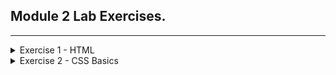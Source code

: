 ## Module 2 Lab Exercises.

---
<details>
  <summary>Exercise 1 - HTML</summary>
  <ul>
    <!-- SECTION I -->
    <details>
      <summary>Template and Live Server</summary>
      <ul>
        <li>
          Open the src folder in VS code and take a look at the template HTML files.
        </li>
        <li>
          With index.html opened, start the Live Server extension by clicking the Go Live button in the bottom
          right-hand corner of VS Code.
        </li>
        <li>
          This should open <code>http://127.0.0.1:5500/index.html</code> in your browser.
          <ol>
            <li>
              Change the above URL to load the form.html page, and then click the Home link to go back to index.
            </li>
          </ol>
        </li>
      </ul>
      <img alt="Exercise 1 - Template and Live Server" src="/Lab Screenshots/Exercise1/Exercise1-1.gif">
    </details>
    <!-- SECTION II -->
    <details>
      <summary>HTML Elements - Metadata</summary>
      <ul>
        <li>
          Add a title using the HTML title tag.
        </li>
        <li>
          Add metatags using HTML
          <meta> tags for the following 5 items:
          <ul>
            <li>charset</li>
            <li>description</li>
            <li>keywords</li>
            <li>author</li>
            <li>viewport</li>
          </ul>
        </li>
      </ul>
      <img alt="Exercise 1 - HTML Elements - Metadata" src="/Lab Screenshots/Exercise1/Exercise1-2.png">
    </details>
    <!-- SECTION III -->
    <details>
      <summary>HTML Elements- div, span, p, pre, ul, li, ol, article</summary>
      <ul>
        <li>
          Add 3 divs next to each other at the beginning of the body section and put some distinctive content into
          each of the divs.
        </li>
        <li>
          Below the divs, add 3 spans next to each other and put some distinctive content into each span. Observe the
          difference between block and inline elements in the browser.
        </li>
        <li>
          Below, add p and pre tags into your HTML body using the below contents:
          <pre>
&lt;p&gt;
  p represents paragraph without preserving spacing
&lt;/p&gt;
&lt;pre&gt;
  Text in a pre element
  is displayed in a fixed-width
  font, and it preserves
  both spaces and
  line breaks
&lt;/pre&gt;
          </pre>
        </li>
        <li>
          Add an unordered list of 4 items to your page using ul and li tags.
        </li>
        <li>
          Add an ordered list of 3 items to your page using ol and li tags.
        </li>
        <li>
          Add a nested list of 2 items inside the last item of either the unordered or ordered list above.
        </li>
        <li>
          Wrap all the elements you've created so far with an article tag.
        </li>
        <li>
          Add a page headline - add an h1 tag above your article with any content, e.g. "My HTML learning journey".
        </li>
        <li>
          Add an article headline - add an h2 tag within the article tag with any content, e.g.
          "Learning elements - div, span, p, pre, ul, li, ol, article". Consider the difference between the page headline and article headline.
        </li>
      </ul>
      <img alt="Exercise 1 - HTML Elements - div, span, p, pre, ul, li, ol, article - 1" src="/Lab Screenshots/Exercise1/Exercise1-3-1,2,3,4,5,6,7,8,9-1.png">
      <img alt="Exercise 1 - HTML Elements - div, span, p, pre, ul, li, ol, article - 2" src="/Lab Screenshots/Exercise1/Exercise1-3-1,2,3,4,5,6,7,8,9-2.png">
    </details>
    <!-- SECTION IV -->
    <details>
      <summary>HTML elements - Tables - table, thead, tbody, tr, td, th</summary>
      <ul>
        <li>
          Start by adding another article below the first one, with a unique h2 tag inside this newly created article.
        </li>
        <li>
          Below, add p and pre tags into your HTML body using the below contents:
          <pre>
&lt;table&gt;
  &lt;thead&gt;
  &lt;tr&gt;
      &lt;th&gt;First header&lt;/th&gt;
      &lt;th&gt;Second header&lt;/th&gt;
  &lt;/tr&gt;
  &lt;/theah&gt;
  &lt;tbody&gt;
      &lt;tr&gt;
          &lt;td&gt;First cell - first row&lt;td&gt;
          &lt;td&gt;Second cell - first row&lt;td&gt;
      &lt;tr&gt;
  &lt;/tbody&gt;
&lt;/table&gt;
          </pre>
        </li>
        <li>
          Create another row by copying a tr tag, together with its children, below the first row.
        </li>
        <li>
          4.	By default, tables don't have any styles. Add basic styling by copying the code below to the head section of the page:
          <pre>
&lt;style&gt;
table, th, td {
  border: 1px solid black;
}
&lt;/style&gt;
          </pre>
        </li>
        <li>
          Add a third cell inside one of the rows. Observe how the table lost its shape.
        </li>
        <li>
          Each table row needs to account for the same amount of columns, and violating this rule will cause your table to lose shape. Fix the table by adding the missing td tag on the other row/s.
        </li>
        <li>
          Now the header is missing for the third column. Fix this by adding a colspan attribute to the first th tag to make it span two columns.
        </li>
        <li>
          Add a third row with 2 columns to the table and add a rowspan="2" attribute to one of the td tags on the second row, then observe what happens.
        </li>
      </ul>
      <img alt="Exercise 1 - tables - table, thead, tbody, tr, td, th - 1" src="/Lab Screenshots/Exercise1/Exercise1-4-1,2,3,4,5,6,7,8-1.png">
      <img alt="Exercise 1 - tables - table, thead, tbody, tr, td, th - 2" src="/Lab Screenshots/Exercise1/Exercise1-4-1,2,3,4,5,6,7,8-2.png">
    </details>
    <!-- SECTION V -->
    <details>
      <summary>HTML Elements - img, video, audio</summary>
      <ul>
        <li>
          Start by adding another article below the second one, with a unique h2 tag inside this newly created article.
        </li>
        <li>
          Add an image to your website using the code below. Add a value for the alt attribute, and experiment with using one, then both of the width and height attributes to change the size of the image.
          <pre>
&lt;img src="https://picsum.photos/400/400" alt="" /&gt;
          </pre>
        </li>
        <li>
          Add a second image using the html_lab_image.jpg file from the assets folder. Give it an alt attribute and make it appear the same size as the first image.
        </li>
        <li>
          Add a video using the example code below:
          <pre>
&lt;video controls width="250"&gt;
&lt;source src="/assets/flower.webm" type="video/webm"&gt;
Sorry, your browser doesn't support embedded videos.
&lt;/video&gt;
          </pre>
        </li>
        <li>
          Add an audio element using the example code below, then add a caption to it using figure and figcaption:
          <pre>
&lt;audio controls src="/assets/t-rex-roar.mp3"&gt;
Your browser does not support the &lt;code&gt;audio&lt;/code&gt; element.
&lt;/audio&gt;
          </pre>
        </li>
        <li>
          Try removing the controls attribute and adding autoplay attribute to both audio and video tags. Observe the changes.
        </li>
      </ul>
      <img alt="Exercise 1 - HTML Elements - img, video, audio - 1" src="/Lab Screenshots/Exercise1/Exercise1-5-1,2,3,4,5,6-1.png">
      <img alt="Exercise 1 - HTML Elements - img, video, audio - 2" src="/Lab Screenshots/Exercise1/Exercise1-5-1,2,3,4,5,6-2.png">
    </details>
    <!-- SECTION VI -->
    <details>
      <summary>HTML Elements - Forms - form, input, label, select, option, button</summary>
      <ul>
        <li>
          Add a form using a &lt;form&gt; tag like this:
          <pre>
&lt;form method="POST" action="http://127.0.0.1:5500/form.html"&gt;
&lt;/form&gt;
          </pre>
        </li>
        <li>
          Inside the form, add 2 text inputs - one for inputting first name and the second one for inputting last name.
          <ol>
            <li>
              Remember to add a label for each input. 
            </li>
            <li>
              Wrap each input, together with its label, in a div to stack the inputs one below another. 
            </li>
          </ol>
        </li>
        <li>
          Add 3 radio buttons using &lt;input type="radio" ...&gt;, allowing the user to select their favourite coding language.
          <ol>
            <li>
              Remember to label the inputs and add name and value attributes. 
            </li>
            <li>
              Wrap the radio buttons in a div to separate them from the other form fields. 
            </li>
          </ol>
        </li>
        <li>
          Add 3 checkboxes using &lt;input type="checkbox" ...&gt;, allowing the user to select the types of vehicles they own.
          <ol>
            <li>
              Remember to label the inputs and add name and value attributes.
            </li>
            <li>
              Wrap the checkboxes in a div to separate them from the other form fields. 
            </li>
          </ol>
        </li>
        <li>
          Add a dropdown element to your form using &lt;select&gt; and &lt;option&gt; tags, allowing the user to choose the brand of car they own. 
          <ol>
            <li>
              Remember to label the dropdown and add a value attribute for each option.
            </li>
          </ol>
        </li>
        <li>
          Add a submit button at the end of the form:
            <pre>
&lt;button type="submit"&gt;Submit form&lt;/button&gt;
            </pre>
        </li>
      </ul>
      <img alt="Exercise 1 - HTML Elements - iForms - form, input, label, select, option, button - 1" src="/Lab Screenshots/Exercise1/Exercise1-6-1,2,3,4,5,6-1.png">
      <img alt="Exercise 1 - HTML Elements - iForms - form, input, label, select, option, button - 2" src="/Lab Screenshots/Exercise1/Exercise1-6-1,2,3,4,5,6-2.png">
    </details>
    <!-- SECTION VII -->
    <details>
      <summary>Adding a link from Home to Form page</summary>
      <ul>
        <li>
          Add another &lt;a&gt; element, linking to the form page, inside the &lt;nav&gt; tag in both index.html and form.html.
        </li>
        <li>
          Test your links by clicking them to navigate to both pages.
        </li>
      </ul>
      <img alt="Exercise 1 - Adding a link from Home to Form page - 1" src="/Lab Screenshots/Exercise1/Exercise1-7-1,2-1.png">
      <img alt="Exercise 1 - Adding a link from Home to Form page - 2" src="/Lab Screenshots/Exercise1/Exercise1-7-1,2-2.gif">
    </details>
    <!-- SECTION VIII -->
    <details>
      <summary>Inspecting the HTML</summary>
      <ul>
        <li>
          Use inspection tool – right click anywhere on the page and click ‘Inspect’.
        </li>
        <li>
          Select various elements on your website by clicking on them using the Elements tab of the Inspection tool. Observe how they are highlighted as you hover and click them.
        </li>
        <img alt="Exercise 1 - Inspecting the HTML - 1" src="/Lab Screenshots/Exercise1/Exercise1-8-1,2-1.gif">
        <li>
          Take a look at the CSS in the "Styles" subtab (under or right of the "Elements" tab) and try editing the CSS styles. For example you may try adding some of the following values:
          <pre>
margin: 20px; color: blue; font-size: 24px;
          </pre>
        </li>
        <img alt="Exercise 1 - Inspecting the HTML - 2" src="/Lab Screenshots/Exercise1/Exercise1-8-3-1.gif">
      </ul>
    </details>
  </ul>
</details>

<!-- Exercise 2 -->
<details>
  <summary>Exercise 2 - CSS Basics</summary>
  <ul>
    <details>
      <!-- SECTION I -->
      <summary>Selectors and Combinators</summary>
      <ul>
        <!-- Step 1 -->
        <li>Selectors</li>
        <ul>
          <li>
            Using the type selector, add margin, padding and border to each &lt;article&gt; on the page, e.g.
            <pre>
margin: 20px 0;
padding: 20px;
border: 1px solid black;
            </pre>
          </li>
          <li>
            Using a class selector, change the font color of the element with class style-me1 to red
          </li>
          <li>
            Using an id selector, change the font color of the element with id <code>style-me2</code> to blue
          </li>
          <li>
            Using a specific selector, change the font color of the element that has both a class of <code>style-me1</code> and an id of <code>style-me2</code> to purple.
          </li>
          <img alt="Exercise 2 - Selectors - 1" src="/Lab Screenshots/Exercise2/Exercise2-1-1-1,2,3,4-1.png">
          <img alt="Exercise 2 - Selectors - 2" src="/Lab Screenshots/Exercise2/Exercise2-1-1-1,2,3,4-2.png">
        </ul>
        <!-- Step 2 -->
        <li>Combinators</li>
        <ul>
          <li>
            Using a descendant combinator, style all the &lt;p&gt; elements that are descendants of <code>.my-descendants-are-styled</code> by setting their background to red.
          </li>
          <li>
            Using a child combinator, style all the &lt;p&gt; elements that are direct children of <code>.my-children-are-styled</code>, by setting their background to lightgreen.
          </li>
          <img alt="Exercise 2 - Combinators - 1" src="/Lab Screenshots/Exercise2/Exercise2-1-2-1,2-1.png">
          <img alt="Exercise 2 - Combinators - 2" src="/Lab Screenshots/Exercise2/Exercise2-1-2-1,2-2.png">
        </ul>
      </ul>
    </details>
    <details>
      <!-- SECTION II -->
      <summary>Box Model and Common Properties</summary>
      <ul>
        <!-- Step 1 -->
        <li>Set margin and padding on an element with class <code>.box</code>:</li>
        <ul>
          <li>
            First set a background colour for your box to easily see where it starts and finishes.
          </li>
          <li>
            Now use different margin and padding syntaxes - 4-value syntax, 2-value syntax and 1-value syntax. Use pixels as units for margin and padding but do not hesitate to try out other types of units including <code>em</code> and <code>%</code>.
          </li>
        </ul>
        <!-- Step 2 -->
        <li>Practice setting width and height:</li>
        <ul>
          <li>
            Set width and height using different dimension units: <code>px, rem, vh, vw.</code> <code>vh</code> stands for viewport height, and <code>vw</code> stands for viewport width.
          </li>
          <li>
            Observe how the third box retains height styled via the style attribute. Why is this? Force your CSS rules to take precedence using the <code>!important</code> operator.
            <ul>
          <li>
              This is becaise within the <code>index.html</code> the tags for that specific box sets a height, and as a result overrides the stylings set in <code>index.css</code>.
            </li>
            </ul>
          </li>
          <li>
            Try resizing the browser window while the box size depends on the <code>vw</code> and <code>vh</code> units. What can you observe?
            <ul>
              <li>
                The box size varies based with viewport(browser window) size changing. This is because in <code>index.css</code> the height and width is set to dimensions related to the viewport with the use of <code>vh</code> and <code>vw</code>.
              </li>
            </ul>
          </li>
        </ul>
        <!-- Step 3 -->
        <li>Practice adding a border:</li>
        <ul>
          <li>
            Set a border on the .box element: try 2 or 3 different border styles and colors
          </li>
          <li>
            Make the border 10px thick and solid, and observe how thickness of the border moves surrounding elements in each direction.
          </li>
        </ul>
        <!-- Step 4 -->
        <li>The box-sizing property:</li>
        <ul>
          <li>
            Test the two different values of box-sizing. How do they affect the width and height of the box elements?
            <ul>
              <li>
                <code>box-sizing: border-box</code>: Sets the boxes sizing to originate from the outer corner of border.<br>
                <code>box-sizing: content-box</code>: Sets the boxes sizing to originate from inner corner of border.
              </li>
            </ul>
          </li>
        </ul>
        <!-- Step 5 -->
        <li>
          Use overflow to define the behaviour when content does not fit inside its container:
        </li>
        <ul>
          <li>
            Make text overflow outside of the element by setting width and height to smaller values, so the text in the second box goes over the box borders.
          </li>
          <li>
            Set the overflow CSS rule for the <code>.box</code> class - test several different values. How do they affect the box?
            <ul>
              <li>
                <code>overflow: visible</code>: Allows overflowing text to be visible.<br>
                <code>overflow: hidden</code>: Hides any overflowing text.<br>
                <code>overflow: scroll</code>: Allows the boxes to be scrollable.<br>
                <code>overflow: auto</code>: Allows boxes to be scrollable <b>independently</b> when necessary, instead of making all boxes scrollable.
              </li>
            </ul>     
          </li>
        </ul>
        <!-- Step 6 -->
        <li>Add an outline:</li>
        <ul>
          <li>
            Set a wide outline (<code>10px</code>) on the <code>.box</code>. Observe that setting the outline does not shift the other elements around, like with borders.
          </li>
        </ul>
        <!-- Step 7 -->
        <li>Use border-radius to affect the box corners:</li>
        <ul>
          <li>
            Set <code>border-radius</code> on the <code>.box</code> element. Start by trying out different values expressed in pixels, e.g. <code>20px</code> or <code>ems</code>, e.g. <code>1em</code>.
          </li>
          <li>
            Setting <code>border-radius</code> to 50% together with width=height will make the element look like a circle. If the width is different from height, then the element will become an oval. 
          </li>
          <li>
            Increase the padding so the text inside the box is not cut off by the border corners.
          </li>
        </ul>
        <!-- Step 8 -->
        <li>Adding a background image:</li>
        <ul>
          <li>
            Set a background image for the box using the background property. Image to use is located in: <code>./assets/images/img1.png</code> file.
          </li>
          <li>
            Set <code>background-size</code> to `cover`. Also experiment with other values.
          </li>
          <li>
            Set <code>background-repeat</code> to `no-repeat`. Also experiment with other values.
          </li>
          <li>
            Set <code>background-position</code> to `center`. Also experiment with other values.
          </li>
        </ul>
        <img alt="Exercise 2 - Box Model and Common Properties - 1" src="/Lab Screenshots/Exercise2/Exercise2-2-1,2,3,4,5,6,7,8-1.png">
        <img alt="Exercise 2 - Box Model and Common Properties - 2" src="/Lab Screenshots/Exercise2/Exercise2-2-1,2,3,4,5,6,7,8-2.png">
      </ul>
    </details>
    <details>
      <!-- SECTION III -->
      <summary>Positioning</summary>
      <ul>
        <!-- Step 1 -->
        <li>Absolute positioning:</li>
        <ul>
          <li>
            Use CSS to apply absolute position on the <code>.position-absolute</code> class
          </li>
          <li>
            On the same class, add a <code>top</code> position of 0 to fix this element to the top of the page (also try changing <code>top</code> to <code>bottom</code>).
          </li>
          <li>
            Add a background color to make finding the absolutely positioned elements easier.
          </li>
        </ul>
        <!-- Step 2 -->
        <li>Relative positioning for absolute elements:</li>
        <ul>
          <li>
            Set relative position on the <code>.position-relative</code> class.
          </li>
          <li>
            Add a different background colour to the relatively positioned container.
          </li>
          <li>
            How is absolute positioning within relative different from absolute positioning that is outside of relative?
            <ul>
              <li>
                the absolute positioning within a relative positions it in relation to to the container's absolute. Absolute outside the container, without any relative tags follows the absolute of the HTML.
              </li>
            </ul>
          </li>
          <li>
            Add a <code>left</code> position value to the <code>.position-absolute</code> class and observe the difference. Add a right position value as well – what does this do?
          <ul>
            <li>
              Adding a <code>left: 0;</code> moves the div to the left side of the page against the wall. Adding <code>right: 0;</code> to the style stretches the div across the whole page, left to right.
              </li>
            </ul>
          </li>
        </ul>
        <!-- Step 3 -->
        <li>Sticky positioning:</li>
        <ul>
          <li>
            Set sticky position on <code>.position-sticky</code> class and scroll the page to see it work.
          </li>
          <li>
            Add a different background colour to the <code>.position-sticky</code> class.
          </li>
          <li>
            Set a top position value to change where the element ‘sticks’ to.
          </li>
        </ul>
        <img alt="Exercise 2 - Positioning - 1" src="/Lab Screenshots/Exercise2/Exercise2-3-1,2,3-1.png">
        <img alt="Exercise 2 - Positioning - 2" src="/Lab Screenshots/Exercise2/Exercise2-3-1,2,3-2.gif">
      </ul>
    </details>
    <details>
      <!-- SECTION IV -->
      <summary>Styling Text</summary>
      <ul>
        <!-- Step 1 -->
        <li>Color</li>
        <ul>
          <li>
            Set a font color using the <code>color</code> CSS rule on the <code>.text-style</code> class.
          </li>
        </ul>
        <!-- Step 2 -->
        <li>Font Size</li>
        <ul>
          <li>
            Add a font-size CSS rule to the <code>.text-style</code> class. Experiment with different sizes and units.
          </li>
        </ul>
        <!-- Step 3 -->
        <li>Line Height</li>
        <ul>
          <li>
            Add a <code>line-height</code> CSS rule to the <code>.text-style</code> class. Experiment with different values and units – also with omitting the units.
          </li>
        </ul>
        <!-- Step 4 -->
        <li>Font Weight</li>
        <ul>
          <li>
            add a <code>font-weight</code> CSS rule to the <code>.text-style</code> class. Experiment setting the font weight with both keyword and number values, e.g. bold and 800 (choose from 100, 200, 300, 400, 500, 600, 700, 800, 900).
          </li>
        </ul>
        <!-- Step 5 -->
        <li>Importing Fonts and <code>font-family</code></li>
        <ul>
          <li>
            Visit <code>https://fonts.google.com/</code> and find a font that you like.
          </li>
          <li>
            Click ‘Select this style’ on several variations of the same font (see screenshot below). Selecting font styles is used to save the bandwidth for the user, if we do not intend to use certain styles of the font then we should not select them.
          </ln>
          <ln>
            Select the </code>&lt;link&gt;</code> option from ‘Use on the web’ and copy the stylesheet code into the </code>&lt;head&gt;</code> section of </code>index.html</code>.
          </ln>
          <ln>
            Copy the <code>font-family</code> CSS rule into your <code>.text-style</code>. The <code>sans-serif</code> part of that rule activates in the situation where the previous font could not be loaded, e.g. we misspelled ‘Roboto’ or there is no internet connection. In that case, the browser will load the default <code>sans-serif</code> font.
          </ln>
        </ul>
        <!-- Step 6 -->
        <li>Text Manipulation</li>
        <ul>
          <li>
            <b>Text Alignment</b> - add a <code>text-align</code> CSS rule to the <code>.text-style</code> class. Experiment with different values.
          </li>
          <li>
            <b>Letter Spacing</b> - Add a <code>letter-spacing</code> CSS rule to the <code>.text-style</code> class. Experiment with different values using <code>px</code> units.
          </li>
          <li>
            <b>Word Spacing</b> - Add a <code>word-spacing</code> CSS rule to the <code>.text-style</code> class. Experiment with different values using <code>px</code> units.
          </li>
          <li>
            <b>Text Transformation</b> - Add a <code>text-transform</code> CSS rule to the <code>.text-style</code> class. Experiment with different values using <code>px</code> units.
          </li>
          <li>
            <b>Text Decoration</b> - Add a <code>text-decoration</code> CSS rule to the <code>.text-style</code> class. Experiment with different values using <code>px</code> units.
          </li>
        </ul>
        <img alt="Exercise 2 - Styling Text - 1" src="/Lab Screenshots/Exercise2/Exercise2-4-1,2,3,4,5,6-1.png">
        <img alt="Exercise 2 - Styling Text - 2" src="/Lab Screenshots/Exercise2/Exercise2-4-1,2,3,4,5,6-2.png">
      </ul>
    </details>
    <details>
      <!-- SECTION V -->
      <summary>Styling links</summary>
      <ul>
        <!-- Step 1 -->
        <li>
          <code>a:link</code> Style all of the links in index.html in their basic (default) state by:
        </li>
        <ul>
          <li>
            Setting a font <code>color</code>.
          </li>
          <li>
            Modifying the <code>font-size</code>, <code>font-weight</code>, and <code>text-decoration</code> for your links.
          </li>
        </ul>
        <!-- Step 2 -->
        <li>
        <code>a:hover</code>, <code>a:active</code>, <code>a:focus</code> Style all of these ‘active’ links differently to default links by:
        </li>
        <ul>
          <li>
            Overriding the <code>color</code> with a darker shade.
          </li>
          <li>
            Using a different <code>text-decoration</code> value.
          </li>
        </ul>
        <!-- Step 3 -->
        <li>
          <code>a:visited</code> Many websites do not apply special styling to visited links. Style yours differently by:
        </li>
        <ul>
          <li>
            Overriding the <code>color</code>.
          </li>
          <li>
            Using a different <code>font-style</code> value.
            <ul>
              <li>
                <code>font-style</code> Does not work due to browsers wanting to protect the users privacy. In the early days this was used by malicious websites in conjunction with JavaScript to figure out what website the user has visited.
              </li>
            </ul>
          </li>
        </ul>
        <img alt="Exercise 2 - Syling Links - 1" src="/Lab Screenshots/Exercise2/Exercise2-5-1,2,3-1.png">
        <img alt="Exercise 2 - Syling Links - 2" src="/Lab Screenshots/Exercise2/Exercise2-5-1,2,3-2.gif">
      </ul>
    </details>
    <details>
      <!-- SECTION VI -->
      <summary>calc()</summary>
      <ul>
        <!-- Step 1 -->
        <li>
          Add a new fixed width rule: <code>width: 100vw;</code> to the <code>.calc-style</code> class. The element should now overflow outside of the screen.
        </li>
        <ul>
          <li>
            Add a background colour to the <code>.calc-style</code> class to easily see its boundaries.
          </li>
          <li>
            Add a new rule: <code>width: calc(100vw - 100px);</code> to the <code>.calc-style</code> class. Now the element occupies <code>100px</code> less than the entire width of the screen.
          </li>
        </ul>
        <!-- Step 2 -->
        <li>
          Create a new selector for the <code>.fixed-width-col</code> class to set its width to <code>350px</code> and <code>display: inline-block;</code>.
        </li>
        <!-- Step 3 -->
        <li>
          Create a second selector for the <code>.fluid-col</code> class  and set <code>display: inline-block;</code> on it as well. This will display the <code>fixed-width-col</code> stacked on top of the <code>fluid-col</code>.
        </li>
        <ul>
          <li>
            Use <codle>calc()</code> to subtract the width of the <code>fixed-width-col</code> from the total page width and set a dynamically calculated width for the <code>fluid-col</code> so that the two elements appear side-by-side.
          </li>
        </ul>
        <img alt="Exercise 2 - calc() - 1" src="/Lab Screenshots/Exercise2/Exercise2-6-1,2,3-1.png">
        <img alt="Exercise 2 - calc() - 2" src="/Lab Screenshots/Exercise2/Exercise2-6-1,2,3-2.png">
      </ul>
    </details>
  </ul>
</details>